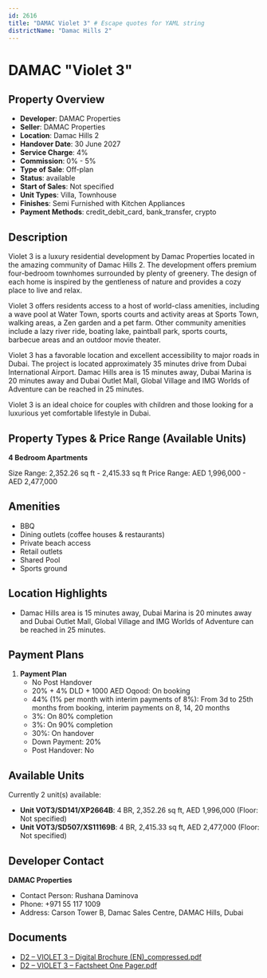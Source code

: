 ```yaml
---
id: 2616
title: "DAMAC Violet 3" # Escape quotes for YAML string
districtName: "Damac Hills 2"
---
```


# DAMAC "Violet 3"

## Property Overview
- **Developer**: DAMAC Properties
- **Seller**: DAMAC Properties
- **Location**: Damac Hills 2
- **Handover Date**: 30 June 2027
- **Service Charge**: 4%
- **Commission**: 0% - 5%
- **Type of Sale**: Off-plan
- **Status**: available
- **Start of Sales**: Not specified
- **Unit Types**: Villa, Townhouse
- **Finishes**: Semi Furnished with Kitchen Appliances
- **Payment Methods**: credit_debit_card, bank_transfer, crypto

## Description
Violet 3 is a luxury residential development by Damac Properties located in the amazing community of Damac Hills 2. The development offers premium four-bedroom townhomes surrounded by plenty of greenery. The design of each home is inspired by the gentleness of nature and provides a cozy place to live and relax. 

 Violet 3 offers residents access to a host of world-class amenities, including a wave pool at Water Town, sports courts and activity areas at Sports Town, walking areas, a Zen garden and a pet farm. Other community amenities include a lazy river ride, boating lake, paintball park, sports courts, barbecue areas and an outdoor movie theater.

 Violet 3 has a favorable location and excellent accessibility to major roads in Dubai. The project is located approximately 35 minutes drive from Dubai International Airport. Damac Hills area is 15 minutes away, Dubai Marina is 20 minutes away and Dubai Outlet Mall, Global Village and IMG Worlds of Adventure can be reached in 25 minutes.

 Violet 3 is an ideal choice for couples with children and those looking for a luxurious yet comfortable lifestyle in Dubai.

## Property Types & Price Range (Available Units)
**4 Bedroom Apartments**

Size Range: 2,352.26 sq ft - 2,415.33 sq ft
Price Range: AED 1,996,000 - AED 2,477,000

## Amenities
- BBQ
- Dining outlets  (coffee houses & restaurants)
- Private beach access
- Retail outlets
- Shared Pool
- Sports ground

## Location Highlights
- Damac Hills area is 15 minutes away, Dubai Marina is 20 minutes away and Dubai Outlet Mall, Global Village and IMG Worlds of Adventure can be reached in 25 minutes.

## Payment Plans
1. **Payment Plan**
   - No Post Handover
   - 20% + 4% DLD + 1000 AED Oqood: On booking
   - 44% (1% per month with interim payments of 8%): From 3d to 25th months from booking, interim payments on 8, 14, 20 months
   - 3%: On 80% completion
   - 3%: On 90% completion
   - 30%: On handover
   - Down Payment: 20%
   - Post Handover: No

## Available Units
Currently 2 unit(s) available:
- **Unit VOT3/SD141/XP2664B**: 4 BR, 2,352.26 sq ft, AED 1,996,000 (Floor: Not specified)
- **Unit VOT3/SD507/XS11169B**: 4 BR, 2,415.33 sq ft, AED 2,477,000 (Floor: Not specified)

## Developer Contact
**DAMAC Properties**
- Contact Person: Rushana Daminova
- Phone: +971 55 117 1009
- Address: Carson Tower B, Damac Sales Centre, DAMAC Hills, Dubai

## Documents
- [D2 – VIOLET 3 – Digital Brochure (EN)_compressed.pdf](https://cdn.geniemap.net/2024/08/08/jwklnJaaRtBetv81jbivBHyhsGnqcQYc0IoWNChu.pdf)
- [D2 – VIOLET 3 – Factsheet One Pager.pdf](https://cdn.geniemap.net/2024/08/08/0laxEfBGlE2AHWGokiEpYcsrGp6lYpzcFFWd83Zx.pdf)
